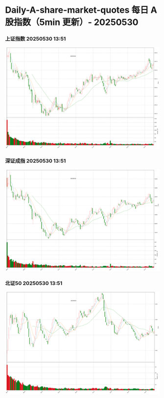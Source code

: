 
# Daily-A-share-market-quotes 每日 A 股指数（5min 更新）- 20250530

### 上证指数 20250530 13:51
![](./fig/2025/5/20250530-sh000001.png)

### 深证成指 20250530 13:51
![](./fig/2025/5/20250530-sz399001.png)

### 北证50 20250530 13:51
![](./fig/2025/5/20250530-bj899050.png)
